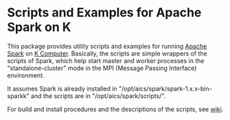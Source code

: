 Scripts and Examples for Apache Spark on K
==========================================

This package provides utility scripts and examples for running [Apache
Spark](http://spark.apache.org/) on [K
Computer](http://www.aics.riken.jp/en/k-computer/about/).  Basically,
the scripts are simple wrappers of the scripts of Spark, which help
start master and worker processes in the "standalone-cluster" mode in
the MPI (Message Passing Interface) environment.

It assumes Spark is already installed in
"/opt/aics/spark/spark-1.x.x-bin-sparkk" and the scripts are in
"/opt/aics/spark/scripts/".

For build and install procedures and the descriptions of the
scripts, see [wiki](https://github.com/pf-aics-riken/spark-k/wiki).
